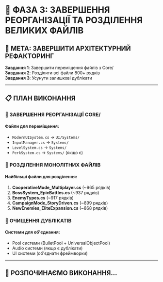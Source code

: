 # 🔧 ФАЗА 3: ЗАВЕРШЕННЯ РЕОРГАНІЗАЦІЇ ТА РОЗДІЛЕННЯ ВЕЛИКИХ ФАЙЛІВ

## 🎯 МЕТА: ЗАВЕРШИТИ АРХІТЕКТУРНИЙ РЕФАКТОРИНГ

**Завдання 1**: Завершити переміщення файлів з Core/  
**Завдання 2**: Розділити всі файли 800+ рядків  
**Завдання 3**: Усунути залишкові дублікати  

---

## 📋 ПЛАН ВИКОНАННЯ

### 🔄 **ЗАВЕРШЕННЯ РЕОРГАНІЗАЦІЇ CORE/**

#### Файли для переміщення:
- `ModernUISystem.cs` → `UI/Systems/`
- `InputManager.cs` → `Systems/`
- `LevelSystem.cs` → `Systems/`
- `PerkSystem.cs` → `Systems/` (якщо є)

### 🔪 **РОЗДІЛЕННЯ МОНОЛІТНИХ ФАЙЛІВ**

#### Найбільші файли для розділення:
1. **CooperativeMode_Multiplayer.cs** (~965 рядків)
2. **BossSystem_EpicBattles.cs** (~937 рядків)
3. **EnemyTypes.cs** (~917 рядків)
4. **CampaignMode_StoryDriven.cs** (~899 рядків)
5. **NewEnemies_EliteExpansion.cs** (~868 рядків)

### 🧹 **ОЧИЩЕННЯ ДУБЛІКАТІВ**

#### Системи для об'єднання:
- Pool системи (BulletPool + UniversalObjectPool)
- Audio системи (якщо є дублікати)
- UI системи (об'єднати фреймворки)

---

## 🚀 РОЗПОЧИНАЄМО ВИКОНАННЯ...